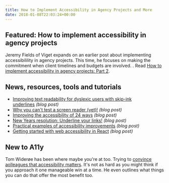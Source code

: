 ```yaml
---
title: How to Implement Accessibility in Agency Projects and More
date: 2018-01-08T22:03:24+00:00
---
```


## Featured: How to implement accessibility in agency projects

Jeremy Fields of Viget expands on an earlier post about implementing accessibilility in agency projects. This time, he focuses on making the commitment when client timelines and budgets are involved.
.
Read [How to implement accessibility in agency projects: Part 2](https://www.viget.com/articles/how-to-implement-accessibility-in-agency-projects-part-2).

## News, resources, tools and tutorials

* [Improving text readability for dyslexic users with skip-ink underlines](https://medium.com/@iamhiwelo/improving-text-readability-for-dyslexic-users-with-skip-ink-underlines-bf52a2f3426b) _(blog post)_
* [Why you can't test a screen reader (yet)!](http://robdodson.me/why-you-cant-test-a-screen-reader-yet/) _(blog post)_
* [Improving the accessibility of 24 ways](https://css-tricks.com/improving-accessibility-24-ways/) _(blog post)_
* [New Years resolution: Underline your links!](http://terrillthompson.com/blog/830) _(blog post)_
* [Practical examples of accessibility improvements](https://axesslab.com/practical-accessibility-improvements/) _(blog post)_
* [Getting started with web accessibility in React](https://medium.com/@emilymears/getting-started-with-web-accessibility-in-react-9e591fdb0d52) _(blog post)_

## New to A11y

Tom Widerøe has been where maybe you're at too. Trying to [convince aolleagues that accessibility matters](https://tech.finn.no/2016/06/13/how-to-make-your-colleagues-think-accessibility/). It's not as hard as you might think if you approach it one manageable win at a time. He even outlines what things you can do that offer the most benefit too.